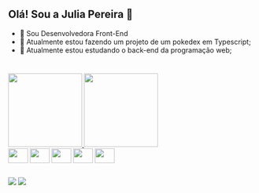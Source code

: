 ## Olá! Sou a Julia Pereira 👋
- 🌱 Sou Desenvolvedora Front-End
- 🔭 Atualmente estou fazendo um projeto de um pokedex em Typescript;
- 🌱 Atualmente estou estudando o back-end da programação web;
# 
<div style="display: inline-block">
  <a href="https://github.com/Julia-Teixeira">
  <img height="150em" src="https://github-readme-stats.vercel.app/api/?username=Julia-Teixeira&theme=radical&include_all_commits=true&count_private=true"/>

  <img height="150em" src="https://github-readme-stats.vercel.app/api/top-langs/?username=Julia-Teixeira&layout=compact&langs_count=16&theme=radical"/>
</div>

<div style="display: inline-block">
  <img align="center" height="30" width="40" src="https://cdn.jsdelivr.net/gh/devicons/devicon/icons/react/react-original.svg" />
  <img align="center" height="30" width="40" src="https://cdn.jsdelivr.net/gh/devicons/devicon/icons/typescript/typescript-original.svg" />
  <img align="center" height="30" width="40" src="https://cdn.jsdelivr.net/gh/devicons/devicon/icons/javascript/javascript-original.svg" />
  <img align="center" height="30" width="40" src="https://cdn.jsdelivr.net/gh/devicons/devicon/icons/html5/html5-original.svg" />
  <img align="center" height="30" width="40" src="https://cdn.jsdelivr.net/gh/devicons/devicon/icons/css3/css3-original.svg" />

</div>

## 
  
<div>
  <a href="https://www.linkedin.com/in/julia-pereira-teixeira/" target="_blank"><img src="https://img.shields.io/badge/LinkedIn-0077B5?style=for-the-badge&logo=linkedin&logoColor=white" /></a>
  <a href="https://www.instagram.com/juliapereirat/" target="_blank"><img src="https://img.shields.io/badge/Instagram-E4405F?style=for-the-badge&logo=instagram&logoColor=white" /></a>
</div>

<!--
**Julia-Teixeira/Julia-Teixeira** is a ✨ _special_ ✨ repository because its `README.md` (this file) appears on your GitHub profile.

Here are some ideas to get you started:

- 🔭 I’m currently working on ...
- 🌱 I’m currently learning ...
- 👯 I’m looking to collaborate on ...
- 🤔 I’m looking for help with ...
- 💬 Ask me about ...
- 📫 How to reach me: ...
- 😄 Pronouns: ...
- ⚡ Fun fact: ...
-->
